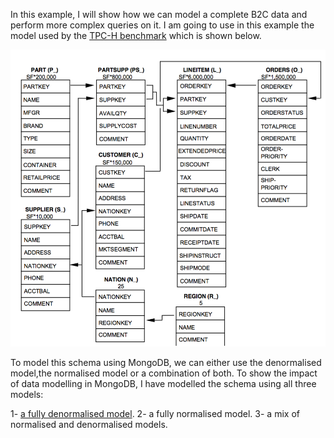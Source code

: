 In this example, I will show how we can model a complete B2C data and perform more complex queries on it. I am going to use in this example the model used by the [TPC-H benchmark](http://www.tpc.org/tpch) which is shown below.


![image](tpch_schema.png)





To model this schema using MongoDB, we can either use the denormalised model,the normalised model or a combination of both. To show the impact of data modelling in MongoDB, I have modelled the schema using all three models:

1- [a fully denormalised model](denormalised_model.md).
2- a fully normalised model.
3- a mix of normalised and denormalised models. 
